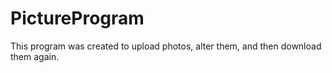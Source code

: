 # PictureProgram
This program was created to upload photos, alter them, and then download them again. 
